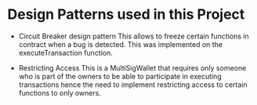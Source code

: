 # Design Patterns used in this Project
 * Circuit Breaker design pattern
 This allows to freeze certain functions in contract when a bug is detected. This was
 implemented on the executeTransaction function.

 * Restricting Access
 This is a MultiSigWallet that requires only someone who is part of the owners
 to be able to participate in executing transactions hence the need to implement
 restricting access to certain functions to only owners.


